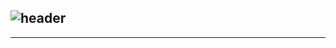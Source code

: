 <div align="left">
  
  ![header](https://capsule-render.vercel.app/api?type=venom&height=300&color=2193b0&text=Park%20Wonjeong&reversal=false&fontColor=FFA500&textBg=false&fontAlign=50&animation=scaleIn)
---
---
  <!--
  ![ParkWonjeong's GitHub stats](https://github-readme-stats.vercel.app/api?username=ParkWonjeong&include_all_commits=true&show_icons=true&theme=nord)
  -->
</div><br>
